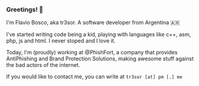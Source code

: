 ### Greetings! 👋

I'm Flavio Bosco, aka tr3sor. A software developer from Argentina 🇦🇷

I've started writing code being a kid, playing with languages like c++, asm, php, js and html. I never stoped and I love it.

Today, I'm (proudly) working at @PhishFort, a company that provides AntiPhishing and Brand Protection Solutions, making awesome stuff against the bad actors of the internet.

If you would like to contact me, you can write at `tr3sor [at] pm [.] me`


